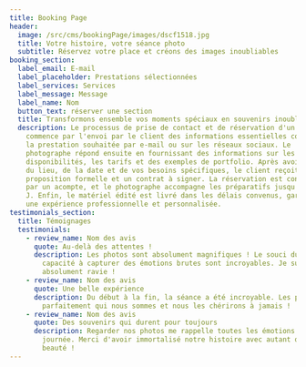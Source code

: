 ```yaml
---
title: Booking Page
header:
  image: /src/cms/bookingPage/images/dscf1518.jpg
  title: Votre histoire, votre séance photo
  subtitle: Réservez votre place et créons des images inoubliables
booking_section:
  label_email: E-mail
  label_placeholder: Prestations sélectionnées
  label_services: Services
  label_message: Message
  label_name: Nom
  button_text: réserver une section
  title: Transformons ensemble vos moments spéciaux en souvenirs inoubliables!
  description: Le processus de prise de contact et de réservation d'un photographe
    commence par l'envoi par le client des informations essentielles concernant
    la prestation souhaitée par e-mail ou sur les réseaux sociaux. Le
    photographe répond ensuite en fournissant des informations sur les
    disponibilités, les tarifs et des exemples de portfolio. Après avoir discuté
    du lieu, de la date et de vos besoins spécifiques, le client reçoit une
    proposition formelle et un contrat à signer. La réservation est confirmée
    par un acompte, et le photographe accompagne les préparatifs jusqu'au jour
    J. Enfin, le matériel édité est livré dans les délais convenus, garantissant
    une expérience professionnelle et personnalisée.
testimonials_section:
  title: Témoignages
  testimonials:
    - review_name: Nom des avis
      quote: Au-delà des attentes !
      description: Les photos sont absolument magnifiques ! Le souci du détail et la
        capacité à capturer des émotions brutes sont incroyables. Je suis
        absolument ravie !
    - review_name: Nom des avis
      quote: Une belle expérience
      description: Du début à la fin, la séance a été incroyable. Les photos reflètent
        parfaitement qui nous sommes et nous les chérirons à jamais !
    - review_name: Nom des avis
      quote: Des souvenirs qui durent pour toujours
      description: Regarder nos photos me rappelle toutes les émotions de cette
        journée. Merci d'avoir immortalisé notre histoire avec autant de
        beauté !
---
```


